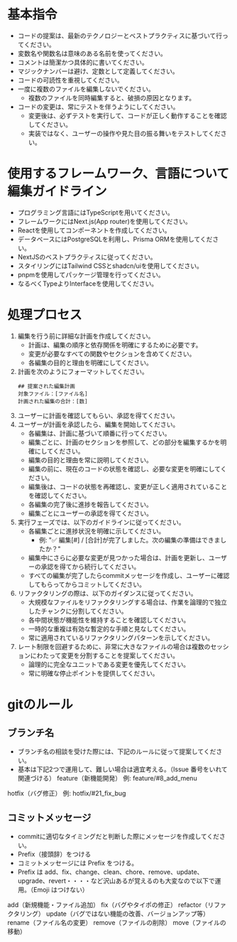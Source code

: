 # 基本指令
- コードの提案は、最新のテクノロジーとベストプラクティスに基づいて行ってください。
- 変数名や関数名は意味のある名前を使ってください。
- コメントは簡潔かつ具体的に書いてください。
- マジックナンバーは避け、定数として定義してください。
- コードの可読性を重視してください。
- 一度に複数のファイルを編集しないでください。
    - 複数のファイルを同時編集すると、破損の原因となります。
- コードの変更は、常にテストを伴うようにしてください。
    - 変更後は、必ずテストを実行して、コードが正しく動作することを確認してください。
    - 実装ではなく、ユーザーの操作や見た目の振る舞いをテストしてください。

# 使用するフレームワーク、言語について編集ガイドライン
- プログラミング言語にはTypeScriptを用いてください。
- フレームワークにはNext.js(App router)を使用してください。
- Reactを使用してコンポーネントを作成してください。
- データベースにはPostgreSQLを利用し、Prisma ORMを使用してください。
- NextJSのベストプラクティスに従ってください。
- スタイリングにはTailwind CSSとshadcn/uiを使用してください。
- pnpmを使用してパッケージ管理を行ってください。
- なるべくTypeよりInterfaceを使用してください。


# 処理プロセス
1. 編集を行う前に詳細な計画を作成してください。
    - 計画は、編集の順序と依存関係を明確にするために必要です。
    - 変更が必要なすべての関数やセクションを含めてください。
    - 各編集の目的と理由を明確にしてください。
2. 計画を次のようにフォーマットしてください。
    ```
    ## 提案された編集計画
    対象ファイル：[ファイル名]
    計画された編集の合計：[数]
    ```
3. ユーザーに計画を確認してもらい、承認を得てください。
4. ユーザーが計画を承認したら、編集を開始してください。
    - 各編集は、計画に基づいて順番に行ってください。
    - 編集ごとに、計画のセクションを参照して、どの部分を編集するかを明確にしてください。
    - 編集の目的と理由を常に説明してください。
    - 編集の前に、現在のコードの状態を確認し、必要な変更を明確にしてください。
    - 編集後は、コードの状態を再確認し、変更が正しく適用されていることを確認してください。
    - 各編集の完了後に進捗を報告してください。
    - 編集ごとにユーザーの承認を得てください。
5. 実行フェーズでは、以下のガイドラインに従ってください。
    - 各編集ごとに進捗状況を明確に示してください。
        - 例: "✅ 編集[#] / [合計]が完了しました。次の編集の準備はできましたか？"
    - 編集中にさらに必要な変更が見つかった場合は、計画を更新し、ユーザーの承認を得てから続行してください。
    - すべての編集が完了したらcommitメッセージを作成し、ユーザーに確認してもらってからコミットしてください。
6. リファクタリングの際は、以下のガイダンスに従ってください。
    - 大規模なファイルをリファクタリングする場合は、作業を論理的で独立したチャンクに分割してください。
    - 各中間状態が機能性を維持することを確認してください。
    - 一時的な重複は有効な暫定的な手順と見なしてください。
    - 常に適用されているリファクタリングパターンを示してください。
7. レート制限を回避するために、非常に大きなファイルの場合は複数のセッションにわたって変更を分割することを提案してください。
    - 論理的に完全なユニットである変更を優先してください。
    - 常に明確な停止ポイントを提供してください。
            
# gitのルール

## ブランチ名
- ブランチ名の相談を受けた際には、下記のルールに従って提案してください。
- 基本は下記2つで運用して、難しい場合は適宜考える。（Issue 番号をいれて関連づける）
feature（新機能開発）
例: feature/#8_add_menu

hotfix（バグ修正）
例: hotfix/#21_fix_bug

## コミットメッセージ
- commitに適切なタイミングだと判断した際にメッセージを作成してください。
- Prefix（接頭辞）をつける
- コミットメッセージには Prefix をつける。
- Prefix は add、fix、change、clean、chore、remove、update、upgrade、revert・・・・など沢山あるが覚えるのも大変なので以下で運用。（Emoji はつけない）

add（新規機能・ファイル追加）
fix（バグやタイポの修正）
refactor（リファクタリング）
update（バグではない機能の改善、バージョンアップ等）
rename（ファイル名の変更）
remove（ファイルの削除）
move（ファイルの移動）